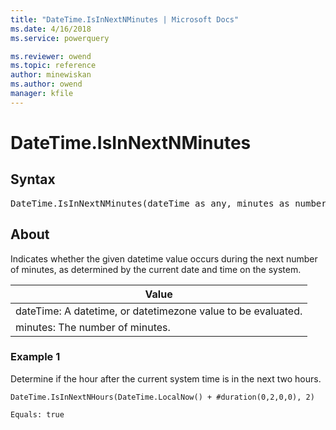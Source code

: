 ```yaml
---
title: "DateTime.IsInNextNMinutes | Microsoft Docs"
ms.date: 4/16/2018
ms.service: powerquery

ms.reviewer: owend
ms.topic: reference
author: minewiskan
ms.author: owend
manager: kfile
---
```

# DateTime.IsInNextNMinutes

## Syntax

<pre>
DateTime.IsInNextNMinutes(dateTime as any, minutes as number) as nullable logical  
</pre>
  
## About  
Indicates whether the given datetime value occurs during the next number of minutes, as determined by the current date and time on the system.  
  
|Value|  
|---------|  
|dateTime: A datetime, or datetimezone value to be evaluated.|  
|minutes: The number of minutes.|  
  
### Example 1  
Determine if the hour after the current system time is in the next two hours.  
  
```powerquery-m
DateTime.IsInNextNHours(DateTime.LocalNow() + #duration(0,2,0,0), 2)  
```  
  
```powerquery-m
Equals: true  
```  
